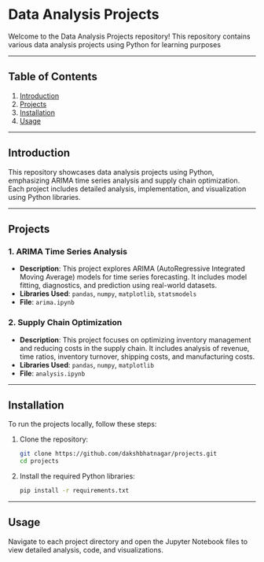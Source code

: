 
# Data Analysis Projects

Welcome to the Data Analysis Projects repository! This repository contains various data analysis projects using Python for learning purposes

---

## Table of Contents

1. [Introduction](#introduction)
2. [Projects](#projects)
3. [Installation](#installation)
4. [Usage](#usage)
---
## Introduction

This repository showcases data analysis projects using Python, emphasizing ARIMA time series analysis and supply chain optimization. Each project includes detailed analysis, implementation, and visualization using Python libraries.

---

## Projects

### 1. ARIMA Time Series Analysis

- **Description**: This project explores ARIMA (AutoRegressive Integrated Moving Average) models for time series forecasting. It includes model fitting, diagnostics, and prediction using real-world datasets.
- **Libraries Used**: `pandas`, `numpy`, `matplotlib`, `statsmodels`
- **File**: `arima.ipynb`

### 2. Supply Chain Optimization

- **Description**: This project focuses on optimizing inventory management and reducing costs in the supply chain. It includes analysis of revenue, time ratios, inventory turnover, shipping costs, and manufacturing costs.
- **Libraries Used**: `pandas`, `numpy`, `matplotlib`
- **File**: `analysis.ipynb`

---

## Installation

To run the projects locally, follow these steps:

1. Clone the repository:

   ```bash
   git clone https://github.com/dakshbhatnagar/projects.git
   cd projects
   ```

2. Install the required Python libraries:

   ```bash
   pip install -r requirements.txt
   ```
---
## Usage

Navigate to each project directory and open the Jupyter Notebook files to view detailed analysis, code, and visualizations.
